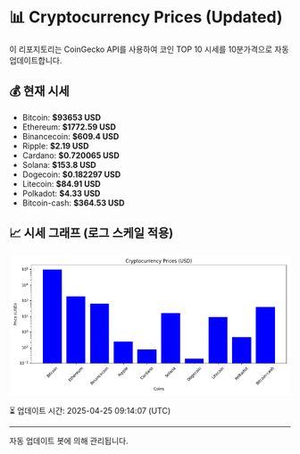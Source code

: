 
# 📊 Cryptocurrency Prices (Updated)

이 리포지토리는 CoinGecko API를 사용하여 코인 TOP 10 시세를 10분가격으로 자동 업데이트합니다.

## 💰 현재 시세
- Bitcoin: **$93653 USD**
- Ethereum: **$1772.59 USD**
- Binancecoin: **$609.4 USD**
- Ripple: **$2.19 USD**
- Cardano: **$0.720065 USD**
- Solana: **$153.8 USD**
- Dogecoin: **$0.182297 USD**
- Litecoin: **$84.91 USD**
- Polkadot: **$4.33 USD**
- Bitcoin-cash: **$364.53 USD**

## 📈 시세 그래프 (로그 스케일 적용)
![Crypto Prices](crypto_prices.png)

⏳ 업데이트 시간: 2025-04-25 09:14:07 (UTC)

---
자동 업데이트 봇에 의해 관리됩니다.

